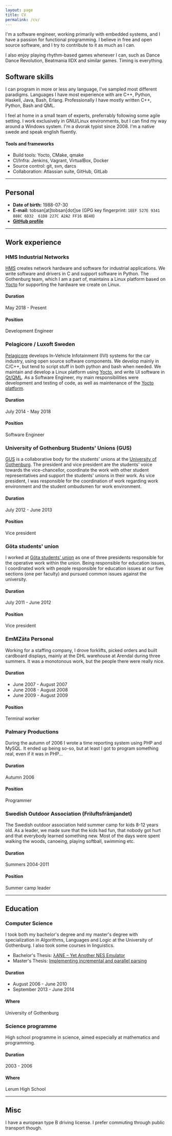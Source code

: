 ```yaml
---
layout: page
title: CV
permalink: /cv/
---
```


I'm a software engineer, working primarily with embedded systems, and I have a passion for
functional programming. I believe in free and open source software, and I try to contribute to it as
much as I can.

I also enjoy playing rhythm-based games whenever I can, such as Dance Dance Revolution, Beatmania
IIDX and similar games. Timing is everything.

## Software skills

I can program in more or less any language, I’ve sampled most different paradigms. Languages I have
most experience with are C++, Python, Haskell, Java, Bash, Erlang. Professionally I have mostly
written C++, Python, Bash and QML.

I feel at home in a small team of experts, preferrably following some agile setting. I work
exclusively in GNU/Linux environments, but I can find my way around a Windows system. I'm a dvorak
typist since 2008. I'm a native swede and speak english fluently.

#### Tools and frameworks
* Build tools: Yocto, CMake, qmake
* CI/Infra: Jenkins, Vagrant, VirtualBox, Docker
* Source control: git, svn, darcs
* Collaboration: Atlassian suite, GitHub, GitLab

----------------

## Personal

* **Date of birth:** 1988-07-30
* **E-mail:** tobsan[at]tobsan[dot]se (GPG key fingerprint: `1EEF 527E 9341 888C 6D32  61D8 227C A2A2 FF16 BE40`)
* **[GitHub profile](http://github.com/tobsan)**

----------------

## Work experience

### HMS Industrial Networks
[HMS](http://hms.se) creates network hardware and software for industrial applications. We write
software and drivers in C and support software in Python. The Gothenburg team, which I am a part of,
maintains a Linux platform based on [Yocto](http://yoctoproject.org) for supporting the hardware we
create on Linux.

#### Duration
May 2018 - Present

#### Position
Development Engineer

### Pelagicore / Luxoft Sweden
[Pelagicore](http://pelagicore.com) develops In-Vehicle Infotainment (IVI) systems for the car
industry, using open source software components.  We develop mainly in C/C++, but tend to script
stuff in both python and bash when needed. We maintain and develop a Linux platform using
[Yocto](http://yoctoproject.org), and write UI software in [Qt/QML](http://qt.io). As a Software
Engineer, my main responsibilities were development and testing of code, as well as maintenance of
the [Yocto platform](http://pelux.io).

#### Duration
July 2014 - May 2018

#### Position
Software Engineer

### University of Gothenburg Students' Unions (GUS)
[GUS](http://gus.gu.se) is a collaborative body for the students' unions at the [University of
Gothenburg](http://gu.se).  The president and vice president are the students' voice towards the
vice-chancellor, coordinate the work with other student representatives and support the students'
unions in their work. As vice president, I was responsible for the coordination of work regarding
work environment and the student ombudsmen for work environment.

#### Duration
July 2012 - June 2013

#### Position
Vice president

### Göta students' union
I worked at [Göta students' union](http://gota.gu.se) as one of three presidents responsible for the
operative work within the union. Being responsible for education issues, I coordinated work with
people responsible for education issues at our five sections (one per faculty) and pursued common
issues against the university.

#### Duration
July 2011 - June 2012

#### Position
Vice president

### EmMZäta Personal
Working for a staffing company, I drove forklifts, picked orders and built cardboard displays,
mainly at the DHL warehouse at Arendal during three summers. It was a monotonous work, but the
people there were really nice.

#### Duration
* June 2007 - August 2007
* June 2008 - August 2008
* June 2009 - August 2009

#### Position
Terminal worker

### Palmary Productions
During the autumn of 2006 I wrote a time reporting system using PHP and MySQL. It ended up being
so-so, but at least I got to program something real, even if it was in PHP...

#### Duration
Autumn 2006

#### Position
Programmer

### Swedish Outdoor Association (Friluftsfrämjandet)
The Swedish outdoor association held summer camp for kids 8-12 years old. As a leader, we made sure
that the kids had fun, that nobody got hurt and that everybody learned something new. Most of the
days were spent walking the woods, canoeing, playing softball, swimming etc.

#### Duration
Summers 2004-2011

#### Position
Summer camp leader

----------------

## Education

### Computer Science
I took both my bachelor's degree and my master's degree with specialization in Algorithms, Languages
and Logic at the University of Gothenburg. I also took some courses in linguistics.

* Bachelor's Thesis: [λANE – Yet Another NES Emulator](/assets/yane.pdf)
* Master's Thesis: [Implementing incremental and parallel parsing](http://hdl.handle.net/2077/36982)

#### Duration
* August 2006 - June 2010
* September 2013 - June 2014

#### Where
University of Gothenburg

### Science programme
High school programme in science, aimed especially at mathematics and programming.

#### Duration
2003 - 2006

#### Where
Lerum High School

----------------

## Misc
I have a european type B driving license. I prefer commuting through public transport though.


